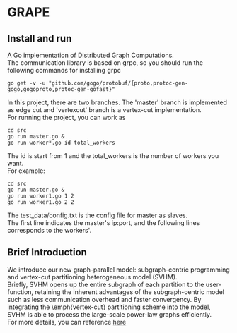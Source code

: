 # GRAPE
## Install and run
A Go implementation of Distributed Graph Computations.<br>
The communication library is based on grpc, so you should run the following commands for installing grpc<br>
```
go get -v -u "github.com/gogo/protobuf/{proto,protoc-gen-gogo,gogoproto,protoc-gen-gofast}"
```
In this project, there are two branches. The 'master' branch is implemented as edge cut and 'vertexcut' branch is a vertex-cut implementation.<br>
For running the project, you can work as<br>
```
cd src
go run master.go &
go run worker*.go id total_workers
```
The id is start from 1 and the total_workers is the number of workers you want.<br>
For example:<br>
```
cd src
go run master.go &
go run worker1.go 1 2
go run worker1.go 2 2
```
The test_data/config.txt is the config file for master as slaves.<br>
The first line indicates the master's ip:port, and the following lines corresponds to the workers'.<br>

## Brief Introduction
We introduce our new graph-parallel model: subgraph-centric programming and vertex-cut partitioning heterogeneous model (SVHM).<br>
Briefly, SVHM opens up the entire subgraph of each partition to the user-function, retaining the inherent advantages of the subgraph-centric model such as less communication overhead and faster convergency.
By integrating the \emph{vertex-cut} partitioning scheme into the model, SVHM is able to process the large-scale power-law graphs efficiently.<br>
For more details, you can reference [here](https://arxiv.org/abs/1812.04380)<br>